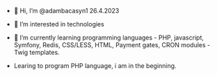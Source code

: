 - 👋 Hi, I’m @adambacasyn1 26.4.2023
- 👀 I’m interested in technologies
- 🌱 I’m currently learning programming languages - PHP, javascript, Symfony, Redis, CSS/LESS, HTML, Payment gates, CRON modules - Twig templates.



- Learing to program PHP language, i am in the beginning.

